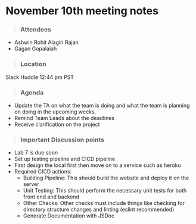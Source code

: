 # November 10th meeting notes

> ### Attendees
- Ashwin Rohit Alagiri Rajan
- Gagan Gopalaiah

> ### Location
Slack Huddle 12:44 pm PST

> ### Agenda
- Update the TA on what the team is doing and what the team is planning on doing in the upcoming weeks.
- Remind Team Leads about the deadlines
- Receive clarification on the project

> ### Important Discussion points
- Lab 7 is due soon
- Set up testing pipeline and CICD pipeline
- First design the local first then move on to a service such as heroku
- Required CICD actions: 
    - Building Pipeline: This should build the website and deploy it on the server
    - Unit Testing: This should perform the necessary unit tests for both front end and backend
    - Other Checks: Other checks must include things like checking for directory structure changes and linting (eslint recommended)
    - Generate Documentation with JSDoc
